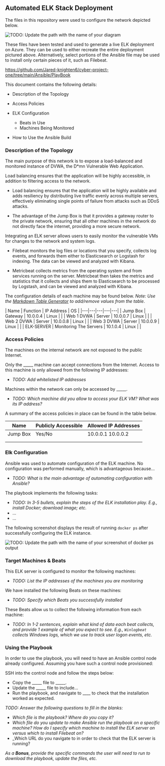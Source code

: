 ## Automated ELK Stack Deployment

The files in this repository were used to configure the network depicted below.

![TODO: Update the path with the name of your diagram](Images/diagram_filename.png)

These files have been tested and used to generate a live ELK deployment on Azure. They can be used to either recreate the entire deployment pictured above. Alternatively, select portions of the Ansible file may be used to install only certain pieces of it, such as Filebeat.

https://github.com/Jared-knighten6/cyber-project-one/tree/main/Ansible/PlayBook

This document contains the following details:
- Description of the Topology

- Access Policies

- ELK Configuration
  - Beats in Use
  - Machines Being Monitored

- How to Use the Ansible Build

### Description of the Topology

The main purpose of this network is to expose a load-balanced and monitored instance of DVWA, the D*mn Vulnerable Web Application.

Load balancing ensures that the application will be highly accessible, in addition to filtering access to the network.

- Load balancing ensures that the application will be highly available and adds resiliency by
  distributing live traffic evenly across multiple servers, effectively eliminating single points
  of failure from attacks such as DDoS attacks.

-  The advantage of the Jump Box is that it provides a gateway router to the private network,
  ensuring that all other machines in the network do not directly face the internet, providing
  a more secure network.

Integrating an ELK server allows users to easily monitor the vulnerable VMs for changes to the network and system logs.
- Filebeat monitors the log files or locations that you specify, collects log events, and forwards them
  either to Elasticsearch or Logstash for indexing. The data can be viewed and analyzed with Kibana.
  
- Metricbeat collects metrics from the operating system and from services running on the server.
  Metricbeat then takes the metrics and statistics that it collects and ships them to Elasticsearch to be
  processed by Logstash, and can be viewed and analyzed with Kibana.

The configuration details of each machine may be found below.
_Note: Use the [Markdown Table Generator](http://www.tablesgenerator.com/markdown_tables) to add/remove values from the table_.

|  Name |  Function | IP Address  | OS  |
|---|---|---|---|---|
| Jump Box  | Gateway  | 10.0.0.4  | Linux  | |
| Web 1 DVWA | Server  | 10.0.0.7  | Linux  | |
|  Web 2 DVWA | Server  | 10.0.0.8  | Linux  | |
| Web 3 DVWA  | Server  | 10.0.0.9  | Linux  | |
| ELK-SERVER  | Monitoring The Servers  | 10.1.0.4  | Linux  | |
### Access Policies

The machines on the internal network are not exposed to the public Internet. 

Only the _____ machine can accept connections from the Internet. Access to this machine is only allowed from the following IP addresses:
- _TODO: Add whitelisted IP addresses_

Machines within the network can only be accessed by _____.
- _TODO: Which machine did you allow to access your ELK VM? What was its IP address?_

A summary of the access policies in place can be found in the table below.

| Name     | Publicly Accessible | Allowed IP Addresses |
|----------|---------------------|----------------------|
| Jump Box | Yes/No              | 10.0.0.1 10.0.0.2    |
|          |                     |                      |
|          |                     |                      |

### Elk Configuration

Ansible was used to automate configuration of the ELK machine. No configuration was performed manually, which is advantageous because...
- _TODO: What is the main advantage of automating configuration with Ansible?_

The playbook implements the following tasks:
- _TODO: In 3-5 bullets, explain the steps of the ELK installation play. E.g., install Docker; download image; etc._
- ...
- ...

The following screenshot displays the result of running `docker ps` after successfully configuring the ELK instance.

![TODO: Update the path with the name of your screenshot of docker ps output](Images/docker_ps_output.png)

### Target Machines & Beats
This ELK server is configured to monitor the following machines:
- _TODO: List the IP addresses of the machines you are monitoring_

We have installed the following Beats on these machines:
- _TODO: Specify which Beats you successfully installed_

These Beats allow us to collect the following information from each machine:
- _TODO: In 1-2 sentences, explain what kind of data each beat collects, and provide 1 example of what you expect to see. E.g., `Winlogbeat` collects Windows logs, which we use to track user logon events, etc._

### Using the Playbook
In order to use the playbook, you will need to have an Ansible control node already configured. Assuming you have such a control node provisioned: 

SSH into the control node and follow the steps below:
- Copy the _____ file to _____.
- Update the _____ file to include...
- Run the playbook, and navigate to ____ to check that the installation worked as expected.

_TODO: Answer the following questions to fill in the blanks:_
- _Which file is the playbook? Where do you copy it?_
- _Which file do you update to make Ansible run the playbook on a specific machine? How do I specify which machine to install the ELK server on versus which to install Filebeat on?_
- _Which URL do you navigate to in order to check that the ELK server is running?

_As a **Bonus**, provide the specific commands the user will need to run to download the playbook, update the files, etc._
